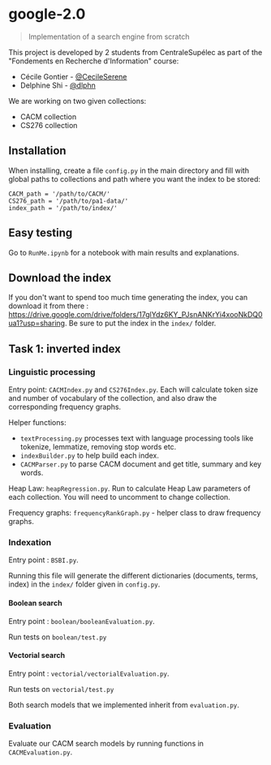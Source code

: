 # google-2.0

> Implementation of a search engine from scratch

This project is developed by 2 students from CentraleSupélec as part of the "Fondements en Recherche d'Information" course:
- Cécile Gontier - [@CecileSerene](https://github.com/CecileSerene)
- Delphine Shi - [@dlphn](https://github.com/dlphn)

We are working on two given collections:

- CACM collection
- CS276 collection

## Installation
When installing, create a file `config.py` in the main directory and fill with global paths to collections and path where you want the index to be stored:
```
CACM_path = '/path/to/CACM/'
CS276_path = '/path/to/pa1-data/'
index_path = '/path/to/index/'
```

## Easy testing
Go to `RunMe.ipynb` for a notebook with main results and explanations.

## Download the index
If you don't want to spend too much time generating the index, you can download it from there :
https://drive.google.com/drive/folders/17glYdz6KY_PJsnANKrYi4xooNkDQ0ua1?usp=sharing.
Be sure to put the index in the `index/` folder.

## Task 1: inverted index

### Linguistic processing

Entry point: `CACMIndex.py` and `CS276Index.py`. Each will calculate token size and number of vocabulary of the collection, and also draw the corresponding frequency graphs.

Helper functions:

- `textProcessing.py` processes text with language processing tools like tokenize, lemmatize, removing stop words etc.
- `indexBuilder.py` to help build each index.
- `CACMParser.py` to parse CACM document and get title, summary and key words.

Heap Law: `heapRegression.py`. Run to calculate Heap Law parameters of each collection. You will need to uncomment to change collection.

Frequency graphs: `frequencyRankGraph.py` - helper class to draw frequency graphs.


### Indexation

Entry point : `BSBI.py`.

Running this file will generate the different dictionaries (documents, terms, index) in the `index/` folder given in `config.py`.

#### Boolean search

Entry point : `boolean/booleanEvaluation.py`.

Run tests on `boolean/test.py`

#### Vectorial search

Entry point : `vectorial/vectorialEvaluation.py`.

Run tests on `vectorial/test.py`

Both search models that we implemented inherit from `evaluation.py`.

### Evaluation

Evaluate our CACM search models by running functions in `CACMEvaluation.py`.
